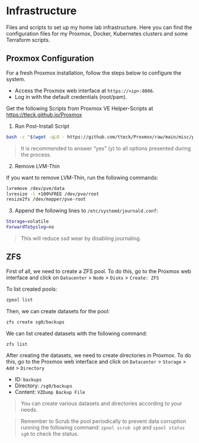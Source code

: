 # Infrastructure
Files and scripts to set up my home lab infrastructure. Here you can find the configuration files for my Proxmox, Docker, Kubernetes clusters and some Terraform scripts.

## Proxmox Configuration

For a fresh Proxmox installation, follow the steps below to configure the system.

- Access the Proxmox web interface at `https://<ip>:8006`.
- Log in with the default credentials (root/pam).

Get the following Scripts from Proxmox VE Helper-Scripts at https://tteck.github.io/Proxmox

1. Run Post-Install Script

```bash
bash -c "$(wget -qLO - https://github.com/tteck/Proxmox/raw/main/misc/post-pve-install.sh)"
```
> It is recommended to answer “yes” (y) to all options presented during the process.

2. Remove LVM-Thin 

If you want to remove LVM-Thin, run the following commands:

```bash
lvremove /dev/pve/data
lvresize -l +100%FREE /dev/pve/root
resize2fs /dev/mapper/pve-root
```

3. Append the following lines to `/etc/systemd/journald.conf`:

```bash
Storage=volatile
ForwardToSyslog=no
```

> This will reduce ssd wear by disabling journaling.

## ZFS

First of all, we need to create a ZFS pool. To do this, go to the Proxmox web interface and click on `Datacenter` > `Node` > `Disks` > `Create: ZFS`

To list created pools:

```bash
zpool list
```
Then, we can create datasets for the pool:

```bash
zfs create sg0/backups
```

We can list created datasets with the following command:

```bash
zfs list
```

After creating the datasets, we need to create directories in Proxmox. To do this, go to the Proxmox web interface and click on `Datacenter` > `Storage` > `Add` > `Directory`

- ID: `backups`
- Directory: `/sg0/backups`
- Content: `VZDump Backup File`

> You can create various datasets and directories according to your needs.

> Remember to Scrub the pool periodically to prevent data corruption running the following command: `zpool scrub sg0` and `zpool status sg0` to check the status.
